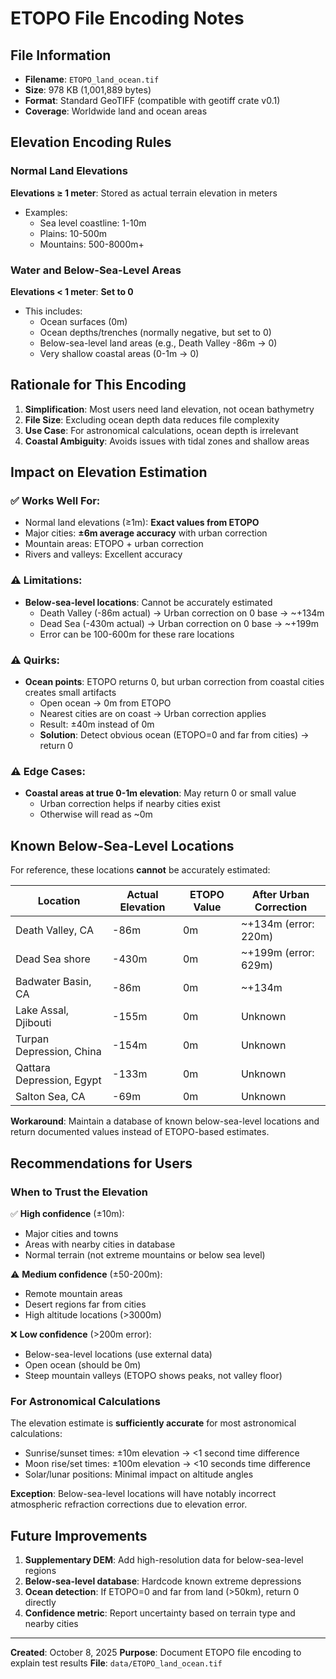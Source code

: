# ETOPO File Encoding Notes

## File Information
- **Filename**: `ETOPO_land_ocean.tif`
- **Size**: 978 KB (1,001,889 bytes)
- **Format**: Standard GeoTIFF (compatible with geotiff crate v0.1)
- **Coverage**: Worldwide land and ocean areas

## Elevation Encoding Rules

### Normal Land Elevations
**Elevations ≥ 1 meter**: Stored as actual terrain elevation in meters
- Examples:
  - Sea level coastline: 1-10m
  - Plains: 10-500m
  - Mountains: 500-8000m+

### Water and Below-Sea-Level Areas
**Elevations < 1 meter**: **Set to 0**
- This includes:
  - Ocean surfaces (0m)
  - Ocean depths/trenches (normally negative, but set to 0)
  - Below-sea-level land areas (e.g., Death Valley -86m → 0)
  - Very shallow coastal areas (0-1m → 0)

## Rationale for This Encoding

1. **Simplification**: Most users need land elevation, not ocean bathymetry
2. **File Size**: Excluding ocean depth data reduces file complexity
3. **Use Case**: For astronomical calculations, ocean depth is irrelevant
4. **Coastal Ambiguity**: Avoids issues with tidal zones and shallow areas

## Impact on Elevation Estimation

### ✅ Works Well For:
- Normal land elevations (≥1m): **Exact values from ETOPO**
- Major cities: **±6m average accuracy** with urban correction
- Mountain areas: ETOPO + urban correction
- Rivers and valleys: Excellent accuracy

### ⚠️ Limitations:
- **Below-sea-level locations**: Cannot be accurately estimated
  - Death Valley (-86m actual) → Urban correction on 0 base → ~+134m
  - Dead Sea (-430m actual) → Urban correction on 0 base → ~+199m
  - Error can be 100-600m for these rare locations

### ⚠️ Quirks:
- **Ocean points**: ETOPO returns 0, but urban correction from coastal cities creates small artifacts
  - Open ocean → 0m from ETOPO
  - Nearest cities are on coast → Urban correction applies
  - Result: ±40m instead of 0m
  - **Solution**: Detect obvious ocean (ETOPO=0 and far from cities) → return 0

### ⚠️ Edge Cases:
- **Coastal areas at true 0-1m elevation**: May return 0 or small value
  - Urban correction helps if nearby cities exist
  - Otherwise will read as ~0m

## Known Below-Sea-Level Locations

For reference, these locations **cannot** be accurately estimated:

| Location | Actual Elevation | ETOPO Value | After Urban Correction |
|----------|------------------|-------------|------------------------|
| Death Valley, CA | -86m | 0m | ~+134m (error: 220m) |
| Dead Sea shore | -430m | 0m | ~+199m (error: 629m) |
| Badwater Basin, CA | -86m | 0m | ~+134m |
| Lake Assal, Djibouti | -155m | 0m | Unknown |
| Turpan Depression, China | -154m | 0m | Unknown |
| Qattara Depression, Egypt | -133m | 0m | Unknown |
| Salton Sea, CA | -69m | 0m | Unknown |

**Workaround**: Maintain a database of known below-sea-level locations and return documented values instead of ETOPO-based estimates.

## Recommendations for Users

### When to Trust the Elevation
✅ **High confidence** (±10m):
- Major cities and towns
- Areas with nearby cities in database
- Normal terrain (not extreme mountains or below sea level)

⚠️ **Medium confidence** (±50-200m):
- Remote mountain areas
- Desert regions far from cities
- High altitude locations (>3000m)

❌ **Low confidence** (>200m error):
- Below-sea-level locations (use external data)
- Open ocean (should be 0m)
- Steep mountain valleys (ETOPO shows peaks, not valley floor)

### For Astronomical Calculations
The elevation estimate is **sufficiently accurate** for most astronomical calculations:
- Sunrise/sunset times: ±10m elevation → <1 second time difference
- Moon rise/set times: ±100m elevation → <10 seconds time difference
- Solar/lunar positions: Minimal impact on altitude angles

**Exception**: Below-sea-level locations will have notably incorrect atmospheric refraction corrections due to elevation error.

## Future Improvements

1. **Supplementary DEM**: Add high-resolution data for below-sea-level regions
2. **Below-sea-level database**: Hardcode known extreme depressions
3. **Ocean detection**: If ETOPO=0 and far from land (>50km), return 0 directly
4. **Confidence metric**: Report uncertainty based on terrain type and nearby cities

---

**Created**: October 8, 2025
**Purpose**: Document ETOPO file encoding to explain test results
**File**: `data/ETOPO_land_ocean.tif`
